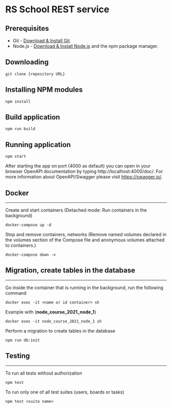 # RS School REST service

## Prerequisites

- Git - [Download & Install Git](https://git-scm.com/downloads).
- Node.js - [Download & Install Node.js](https://nodejs.org/en/download/) and the npm package manager.

## Downloading

```
git clone {repository URL}
```

## Installing NPM modules

```
npm install
```

## Build application

```
npm run build
```

## Running application

```
npm start
```

After starting the app on port (4000 as default) you can open
in your browser OpenAPI documentation by typing http://localhost:4000/doc/.
For more information about OpenAPI/Swagger please visit https://swagger.io/.

## Docker

---

Create and start containers (Detached mode: Run containers in the background)

```
docker-compose up -d
```

Stop and remove containers, networks (Remove named volumes declared in the volumes section of the Compose file and anonymous volumes attached to containers.)

```
docker-compose down -v
```

## Migration, create tables in the database

---

Go inside the container that is running in the background, run the following command

```
docker exec -it <name or id container> sh
```

Example with (**node_course_2021_node_1**)

```
docker exec -it node_course_2021_node_1 sh
```

Perform a migration to create tables in the database

```
npm run db:init
```

## Testing

---

To run all tests without authorization

```
npm test
```

To run only one of all test suites (users, boards or tasks)

```
npm test <suite name>
```
